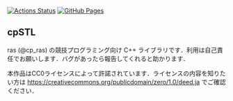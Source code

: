 [![Actions Status](https://github.com/ras-cp/cp-STL/workflows/verify/badge.svg)](https://github.com/ras-cp/cpSTL/actions) [![GitHub Pages](https://img.shields.io/static/v1?label=GitHub+Pages&message=+&color=brightgreen&logo=github)](https://ras-cp.github.io/cp-STL/)
## cpSTL
ras (@cp_ras) の競技プログラミング向け C++ ライブラリです．利用は自己責任でお願いします．バグがあったら報告してくれると助かります．

本作品はCC0ライセンスによって許諾されています．ライセンスの内容を知りたい方は https://creativecommons.org/publicdomain/zero/1.0/deed.ja でご確認ください．
